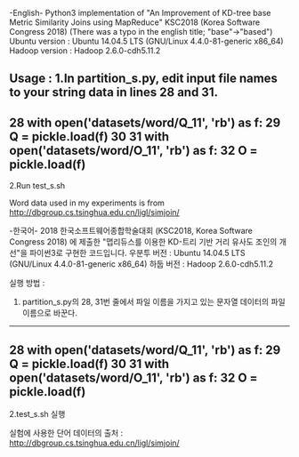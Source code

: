 -English-
Python3 implementation of "An Improvement of KD-tree base Metric Similarity Joins using MapReduce" KSC2018 (Korea Software Congress 2018)
(There was a typo in the english title; "base"->"based")
Ubuntu version : Ubuntu 14.04.5 LTS (GNU/Linux 4.4.0-81-generic x86_64)
Hadoop version : Hadoop 2.6.0-cdh5.11.2

Usage :
1.In partition_s.py, edit input file names to your string data in lines 28 and 31.
-----------------------------------------------
28  with open('datasets/word/Q_11', 'rb') as f:
29      Q = pickle.load(f)
30
31  with open('datasets/word/O_11', 'rb') as f:
32      O = pickle.load(f)
-----------------------------------------------

2.Run test_s.sh

Word data used in my experiments is from http://dbgroup.cs.tsinghua.edu.cn/ligl/simjoin/


-한국어-
2018 한국소프트웨어종합학술대회 (KSC2018, Korea Software Congress 2018) 에 제출한 "맵리듀스를 이용한 KD-트리 기반 거리 유사도 조인의 개선"을 파이썬3로 구현한 코드입니다. 
우분투 버전 : Ubuntu 14.04.5 LTS (GNU/Linux 4.4.0-81-generic x86_64)
하둡 버전 : Hadoop 2.6.0-cdh5.11.2

실행 방법 : 
1. partition_s.py의 28, 31번 줄에서 파일 이름을 가지고 있는 문자열 데이터의 파일 이름으로 바꾼다.
-----------------------------------------------
28  with open('datasets/word/Q_11', 'rb') as f:
29      Q = pickle.load(f)
30
31  with open('datasets/word/O_11', 'rb') as f:
32      O = pickle.load(f)
-----------------------------------------------

2.test_s.sh 실행

실험에 사용한 단어 데이터의 출처 : http://dbgroup.cs.tsinghua.edu.cn/ligl/simjoin/
